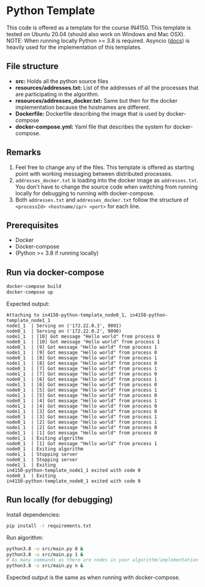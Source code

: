 # Python Template

This code is offered as a template for the course IN4150.
This template is tested on Ubuntu 20.04 (should also work on Windows and Mac OSX).
NOTE: When running locally Python >= 3.8 is required.
Asyncio ([docs](https://docs.python.org/3/library/asyncio.html)) is heavily used for the implementation of this templates.

## File structure

- **src:** Holds all the python source files
- **resources/addresses.txt:** List of the addresses of all the processes that are participating in the algorithm.
- **resources/addresses_docker.txt:** Same but then for the docker implementation because the hostnames are different.
- **Dockerfile:** Dockerfile describing the image that is used by docker-compose
- **docker-compose.yml:** Yaml file that describes the system for docker-compose.

## Remarks

1. Feel free to change any of the files. This template is offered as starting point with working messaging between distributed processes.
2. `addresses_docker.txt` is loading into the docker image as `addresses.txt`. You don't have to change the source code when switching from running locally for debugging to running with docker-compose.
3. Both `addresses.txt` and `addresses_docker.txt` follow the structure of `<processId> <hostname/ip/> <port>` for each line.

## Prerequisites

- Docker
- Docker-compose
- (Python >= 3.8 if running locally)

## Run via docker-compose

```bash
docker-compose build
docker-compose up
```

Expected output:

```text
Attaching to in4150-python-template_node0_1, in4150-python-template_node1_1
node1_1  | Serving on ('172.22.0.3', 9091)
node0_1  | Serving on ('172.22.0.2', 9090)
node1_1  | [10] Got message "Hello world" from process 0
node0_1  | [10] Got message "Hello world" from process 1
node0_1  | [9] Got message "Hello world" from process 1
node1_1  | [9] Got message "Hello world" from process 0
node0_1  | [8] Got message "Hello world" from process 1
node1_1  | [8] Got message "Hello world" from process 0
node0_1  | [7] Got message "Hello world" from process 1
node1_1  | [7] Got message "Hello world" from process 0
node0_1  | [6] Got message "Hello world" from process 1
node1_1  | [6] Got message "Hello world" from process 0
node0_1  | [5] Got message "Hello world" from process 1
node1_1  | [5] Got message "Hello world" from process 0
node0_1  | [4] Got message "Hello world" from process 1
node1_1  | [4] Got message "Hello world" from process 0
node1_1  | [3] Got message "Hello world" from process 0
node0_1  | [3] Got message "Hello world" from process 1
node0_1  | [2] Got message "Hello world" from process 1
node1_1  | [2] Got message "Hello world" from process 0
node1_1  | [1] Got message "Hello world" from process 0
node1_1  | Exiting algorithm
node0_1  | [1] Got message "Hello world" from process 1
node0_1  | Exiting algorithm
node1_1  | Stopping server
node0_1  | Stopping server
node1_1  | Exiting
in4150-python-template_node1_1 exited with code 0
node0_1  | Exiting
in4150-python-template_node0_1 exited with code 0
```

## Run locally (for debugging)

Install dependencies:

```bash
pip install -r requirements.txt
```

Run algorithm:

```bash
python3.8 -u src/main.py 0 &
python3.8 -u src/main.py 1 &
# As many commands as there are nodes in your algorithm/implementation
python3.8 -u src/main.py n &
```

Expected output is the same as when running with docker-compose.
